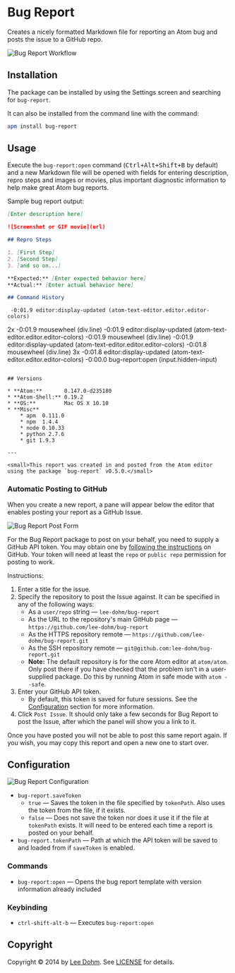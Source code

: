 # Bug Report

Creates a nicely formatted Markdown file for reporting an Atom bug and posts the issue to a GitHub repo.

![Bug Report Workflow](https://raw.githubusercontent.com/lee-dohm/bug-report/master/images/workflow.gif)

## Installation

The package can be installed by using the Settings screen and searching for `bug-report`.

It can also be installed from the command line with the command:

```bash
apm install bug-report
```

## Usage

Execute the `bug-report:open` command (<kbd>Ctrl+Alt+Shift+B</kbd> by default) and a new Markdown file will be opened with fields for entering description, repro steps and images or movies, plus important diagnostic information to help make great Atom bug reports.

Sample bug report output:

```markdown
[Enter description here]

![Screenshot or GIF movie](url)

## Repro Steps

1. [First Step]
2. [Second Step]
3. [and so on...]

**Expected:** [Enter expected behavior here]
**Actual:** [Enter actual behavior here]

## Command History

```
     -0:01.9 editor:display-updated (atom-text-editor.editor.editor-colors)
  2x -0:01.9 mousewheel (div.line)
     -0:01.9 editor:display-updated (atom-text-editor.editor.editor-colors)
     -0:01.9 mousewheel (div.line)
     -0:01.9 editor:display-updated (atom-text-editor.editor.editor-colors)
     -0:01.8 mousewheel (div.line)
  3x -0:01.8 editor:display-updated (atom-text-editor.editor.editor-colors)
     -0:00.0 bug-report:open (input.hidden-input)
```

## Versions

* **Atom:**       0.147.0-d235180
* **Atom-Shell:** 0.19.2
* **OS:**         Mac OS X 10.10
* **Misc**
    * apm  0.111.0
    * npm  1.4.4
    * node 0.10.33
    * python 2.7.6
    * git 1.9.3

---

<small>This report was created in and posted from the Atom editor using the package `bug-report` v0.5.0.</small>
```

### Automatic Posting to GitHub

When you create a new report, a pane will appear below the editor that enables posting your report as a GitHub Issue.

![Bug Report Post Form](https://raw.githubusercontent.com/lee-dohm/bug-report/master/images/form.gif)

For the Bug Report package to post on your behalf, you need to supply a GitHub API token. You may obtain one by [following the instructions](https://help.github.com/articles/creating-an-access-token-for-command-line-use/) on GitHub. Your token will need at least the `repo` or `public repo` permission for posting to work.

Instructions:

1. Enter a title for the issue.
1. Specify the repository to post the Issue against. It can be specified in any of the following ways:
    * As a `user/repo` string &mdash; `lee-dohm/bug-report`
    * As the URL to the repository's main GitHub page &mdash; `https://github.com/lee-dohm/bug-report`
    * As the HTTPS repository remote &mdash; `https://github.com/lee-dohm/bug-report.git`
    * As the SSH repository remote &mdash; `git@github.com:lee-dohm/bug-report.git`
    * **Note:** The default repository is for the core Atom editor at `atom/atom`. Only post there if you have checked that the problem isn't in a user-supplied package. Do this by running Atom in safe mode with `atom --safe`.
1. Enter your GitHub API token.
    * By default, this token is saved for future sessions. See the [Configuration](#configuration) section for more information.
1. Click `Post Issue`. It should only take a few seconds for Bug Report to post the Issue, after which the panel will show you a link to it.

Once you have posted you will not be able to post this same report again. If you wish, you may copy this report and open a new one to start over.

## Configuration

![Bug Report Configuration](https://raw.githubusercontent.com/lee-dohm/bug-report/master/images/configuration.png)

* `bug-report.saveToken`
    * `true` &mdash; Saves the token in the file specified by `tokenPath`. Also uses the token from the file, if it exists.
    * `false` &mdash; Does not save the token nor does it use it if the file at `tokenPath` exists. It will need to be entered each time a report is posted on your behalf.
* `bug-report.tokenPath` &mdash; Path at which the API token will be saved to and loaded from if `saveToken` is enabled.

### Commands

* `bug-report:open` &mdash; Opens the bug report template with version information already included

### Keybinding

* `ctrl-shift-alt-b` &mdash; Executes `bug-report:open`

## Copyright

Copyright &copy; 2014 by [Lee Dohm](http://www.lee-dohm.com). See [LICENSE](https://github.com/lee-dohm/bug-report/blob/master/LICENSE.md) for details.
